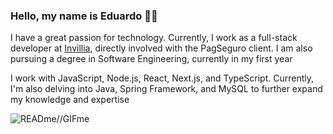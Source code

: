 ### Hello, my name is Eduardo 🖖🏻


<p>I have a great passion for technology. Currently, I work as a full-stack developer at <a href="https://invillia.com/global-growth-framework/" target="blank">Invillia</a>, directly involved with the PagSeguro client. I am also pursuing a degree in Software Engineering, currently in my first year</p>

<p>I work with JavaScript, Node.js, React, Next.js, and TypeScript. Currently, I'm also delving into Java, Spring Framework, and MySQL to further expand my knowledge and expertise</p>

![READme//GIFme](https://media0.giphy.com/media/g4N6wTrf1v6yQ/giphy.gif)


